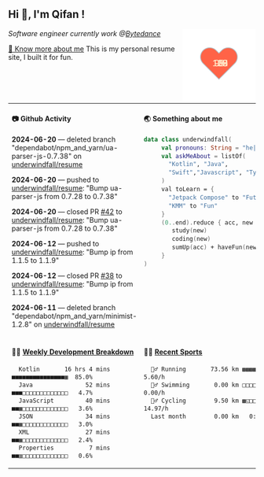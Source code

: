  <h2> Hi 👋, I'm Qifan ! </h2>
 <a href="https://github.com/underwindfall/iBeats"><img align="right" width="150px" src="https://raw.githubusercontent.com/underwindfall/iBeats/main/files/heart.svg"/></a>
 <p><em>Software engineer currently work @<a href="https://www.bytedance.com/en/">Bytedance</a></em></p>
 <p><a href="https://qifanyang.com/resume" target="_blank"> 🔭 Know more about me</a> This is my personal resume site, I built it for fun.</p>
 <table width="960px"><tr><td valign="top" width="50%">

  #### 📷 Github Activity
  <!-- githubActivity starts -->
**2024-06-20** — deleted branch "dependabot/npm_and_yarn/ua-parser-js-0.7.38" on [underwindfall/resume](https://api.github.com/repos/underwindfall/resume)

**2024-06-20** — pushed to [underwindfall/resume](https://api.github.com/repos/underwindfall/resume): "Bump ua-parser-js from 0.7.28 to 0.7.38"

**2024-06-20** — closed PR [#42](https://api.github.com/repos/underwindfall/resume/pulls/42) to [underwindfall/resume](https://api.github.com/repos/underwindfall/resume): "Bump ua-parser-js from 0.7.28 to 0.7.38"

**2024-06-12** — pushed to [underwindfall/resume](https://api.github.com/repos/underwindfall/resume): "Bump ip from 1.1.5 to 1.1.9"

**2024-06-12** — closed PR [#38](https://api.github.com/repos/underwindfall/resume/pulls/38) to [underwindfall/resume](https://api.github.com/repos/underwindfall/resume): "Bump ip from 1.1.5 to 1.1.9"

**2024-06-11** — deleted branch "dependabot/npm_and_yarn/minimist-1.2.8" on [underwindfall/resume](https://api.github.com/repos/underwindfall/resume)
  <!-- githubActivity ends -->
  </td><td valign="top" width="50%">

  #### 🌏 Something about me
  <!-- profile starts -->
  ```kotlin
  data class underwindfall(
       val pronouns: String = "he|him",
       val askMeAbout = listOf(
         "Kotlin", "Java",
         "Swift","Javascript", "Typescript"
       )
       val toLearn = {
         "Jetpack Compose" to "Future",
         "KMM" to "Fun"
       }
       (0..end).reduce { acc, new ->
          study(new)
          coding(new)
          sumUp(acc) + haveFun(new)
       }
  )
  ```
  <!-- profile ends -->
  </td></tr><tr><td valign="top" width="50%">
  
  #### 🏊‍♂️ <a href="https://gist.github.com/underwindfall/377ee88ba1fabd1e93516e48ca9c61eb" target="_blank">Weekly Development Breakdown</a>
   <!-- codeTime starts -->
   ```text
     Kotlin       16 hrs 4 mins  ■■■■■■■■■■■■■■■▦  85.0%
     Java               52 mins  ■■■□□□□□□□□□□□□□   4.7%
     JavaScript         40 mins  ■■▦□□□□□□□□□□□□□   3.6%
     JSON               34 mins  ■■▦□□□□□□□□□□□□□   3.0%
     XML                27 mins  ■■▦□□□□□□□□□□□□□   2.4%
     Properties          7 mins  ■■▥□□□□□□□□□□□□□   0.6%
   ```
   <!-- codeTime starts -->
   </td>
   <td valign="top" width="50%">

   #### 🤾‍♂️ <a href="https://gist.github.com/underwindfall/76198d6f6918f9f94d022c8ad881f98b" target="_blank">Recent Sports</a>

   <!-- Sports starts -->
   ```text
     ‍🏃‍♂️ Running       73.56 km ▩▩▩▩▩▩▩▩▩▩▨□  5.60/h
     🏊‍♂️ Swimming       0.00 km □□□□□□□□□□□□  0.00/h
     🚴‍♂️ Cycling        9.50 km ▩◱□□□□□□□□□□ 14.97/h
     Last month        0.00 km   0:0h
   ```
   <!-- Sports ends -->
   </td></tr></table>